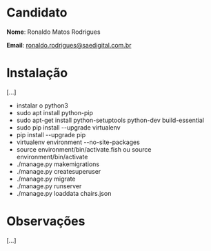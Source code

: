 # Candidato

**Nome**: Ronaldo Matos Rodrigues

**Email**: ronaldo.rodrigues@saedigital.com.br

# Instalação
[...]
- instalar o python3
- sudo apt install python-pip
- sudo apt-get install python-setuptools python-dev build-essential
- sudo pip install --upgrade virtualenv
- pip install --upgrade pip
- virtualenv environment --no-site-packages
- source environment/bin/activate.fish ou source environment/bin/activate
- ./manage.py makemigrations
- ./manage.py createsuperuser
- ./manage.py migrate
- ./manage.py runserver
- ./manage.py loaddata chairs.json

# Observações
[...]